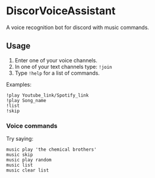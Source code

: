 # DiscorVoiceAssistant
A voice recognition bot for discord with music commands.

## Usage
1. Enter one of your voice channels.
2. In one of your text channels type: `!join`
3. Type `!help` for a list of commands.

Examples:

```
!play Youtube_link/Spotify_link
!play Song_name
!list
!skip
```

### Voice commands
Try saying:
```
music play 'the chemical brothers'
music skip
music play random
music list
music clear list
```

